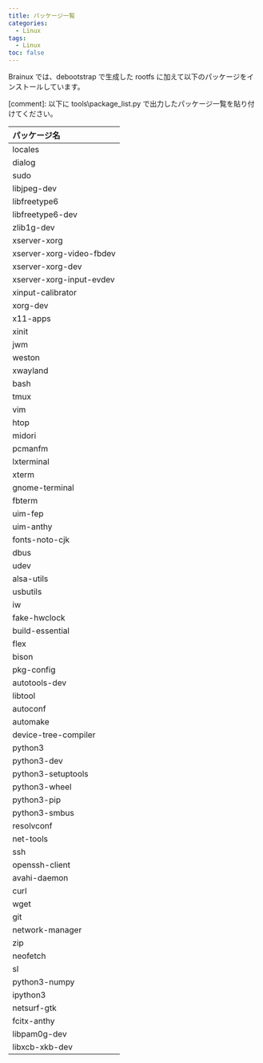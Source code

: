 ```yaml
---
title: パッケージ一覧
categories:
  - Linux
tags:
  - Linux
toc: false
---
```


Brainux では、debootstrap で生成した rootfs に加えて以下のパッケージをインストールしています。

[comment]: 以下に tools\package_list.py で出力したパッケージ一覧を貼り付けてください。

|パッケージ名|
|:-|
|locales|
|dialog|
|sudo|
|libjpeg-dev|
|libfreetype6|
|libfreetype6-dev|
|zlib1g-dev|
|xserver-xorg|
|xserver-xorg-video-fbdev|
|xserver-xorg-dev|
|xserver-xorg-input-evdev|
|xinput-calibrator|
|xorg-dev|
|x11-apps|
|xinit|
|jwm|
|weston|
|xwayland|
|bash|
|tmux|
|vim|
|htop|
|midori|
|pcmanfm|
|lxterminal|
|xterm|
|gnome-terminal|
|fbterm|
|uim-fep|
|uim-anthy|
|fonts-noto-cjk|
|dbus|
|udev|
|alsa-utils|
|usbutils|
|iw|
|fake-hwclock|
|build-essential|
|flex|
|bison|
|pkg-config|
|autotools-dev|
|libtool|
|autoconf|
|automake|
|device-tree-compiler|
|python3|
|python3-dev|
|python3-setuptools|
|python3-wheel|
|python3-pip|
|python3-smbus|
|resolvconf|
|net-tools|
|ssh|
|openssh-client|
|avahi-daemon|
|curl|
|wget|
|git|
|network-manager|
|zip|
|neofetch|
|sl|
|python3-numpy|
|ipython3|
|netsurf-gtk|
|fcitx-anthy|
|libpam0g-dev|
|libxcb-xkb-dev|